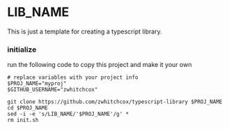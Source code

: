 # __LIB_NAME__

This is just a template for creating a typescript library.

### initialize

run the following code to copy this project and make it your own
```shell
# replace variables with your project info
$PROJ_NAME="myproj"
$GITHUB_USERNAME="zwhitchcox"

git clone https://github.com/zwhitchcox/typescript-library $PROJ_NAME
cd $PROJ_NAME
sed -i -e 's/LIB_NAME/'$PROJ_NAME'/g' *
rm init.sh
```